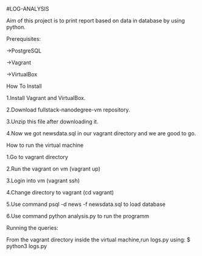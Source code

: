 #LOG-ANALYSIS
 
Aim of this project is to print report based on data in database by using python.


Prerequisites:

->PostgreSQL

->Vagrant

->VirtualBox



How To Install

1.Install Vagrant and VirtualBox.

2.Download fullstack-nanodegree-vm repository.

3.Unzip this file after downloading it.

4.Now we got newsdata.sql in our vagrant directory and we are good to go.




How to run the virtual machine


1.Go to vagrant directory 

2.Run the vagrant on vm (vagrant up)

3.Login into vm (vagrant ssh)

4.Change directory to vagrant (cd vagrant)

5.Use command psql -d news -f newsdata.sql to load database

6.Use command python analysis.py to run the programm


Running the queries:

From the vagrant directory inside the virtual machine,run logs.py using:
  $ python3 logs.py

